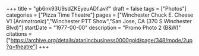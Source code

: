 +++
title = "gb6nk93U9sdZKEyeuADf.avif"
draft = false
tags = ["Photos"]
categories = ["Pizza Time Theatre"]
pages = ["Winchester Chuck E. Cheese V1 (Animatronic)","Winchester PTT Show","San Jose, CA (370 S Winchester Blvd)"]
startDate = "1977-00-00"
description = "Promo Photo 2 (B&W)"
citations = ["https://archive.org/details/atariincbusiness0000gold/page/348/mode/2up?q=theatre"]
+++
